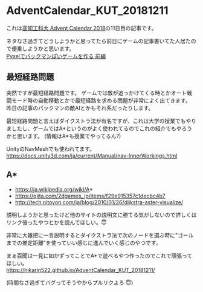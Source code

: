 # AdventCalendar_KUT_20181211

これは[高知工科大 Advent Calendar 2018](https://adventar.org/calendars/2959)の11日目の記事です。

ネタなさ過ぎてどうしようかと思ってたら前日にゲームの記事書いてた人居たので便乗しようかと思います。  
[Pyxelでパックマンぽいゲームを作る 前編](https://qiita.com/stmn/items/4048d4af2a9613594b60)

## 最短経路問題

突然ですが最短経路問題です。
ゲームでは敵が追っかけてくる時とかオート戦闘モード時の自動移動とかで最短経路を求める問題が非常によく出てきます。
昨日の記事のパックマンの敵AIとかもそれ系だったりします。

最短経路問題と言えばダイクストラ法が有名ですが、これは大学の授業でもやりましたし、ゲームではA\*というのがよく使われてるのでこれの紹介でもやろうかと思います。 (情報はA\*も授業でやってるん?)

UnityのNavMeshでも使われてます。  
https://docs.unity3d.com/ja/current/Manual/nav-InnerWorkings.html

## A*
- https://ja.wikipedia.org/wiki/A*
- https://qiita.com/2dgames_jp/items/f29e915357c1decbc4b7
- http://tech.nitoyon.com/ja/blog/2010/01/26/dijkstra-aster-visualize/

説明しようかと思ったけど他のサイトの説明文に勝てる気がしないので詳しくはリンク張ったやつとかを読んでほしい。:innocent:

非常に大雑把に一言説明するとダイクストラ法で次のノードを選ぶ時に"ゴールまでの推定距離"を使っていい感じに進んでいく感じのやつです。

まぁ百聞は一見に如かずってことでA*で遊べるやつ作ったのでこれで頑張ってほしい。  
https://hikarin522.github.io/AdventCalendar_KUT_20181211/

(時間なさ過ぎてバグってそうやからプルリクよろ :innocent:)
